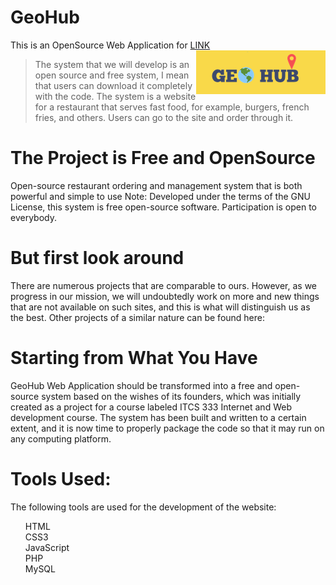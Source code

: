 # GeoHub
This is an OpenSource Web Application for <a href="https://geohub.great-site.net/ITCS333-Project/mainpage.php">LINK</a>
<img src="public/333 Icons-Fonts-Colors/GeoHub.png" alt="Logo of the project" align="right"> 

> The system that we will develop is an open source and free system, I mean that users can download it completely with the code.
> The system is a website for a restaurant that serves fast food, for example, burgers, french fries, and others.
> Users can go to the site and order through it.

# The Project is Free and OpenSource
Open-source restaurant ordering and management system that is both powerful and simple to use
Note: Developed under the terms of the GNU License, this system is free open-source software. Participation is open to everybody.

# But first look around 
There are numerous projects that are comparable to ours. However, as we progress in our mission, we will undoubtedly work on more and new things that are not available on such sites, and this is what will distinguish us as the best.
Other projects of a similar nature can be found here:
 

# Starting from What You Have
GeoHub Web Application should be transformed into a free and open-source system based on the wishes of its founders, which was initially created as a project for a course labeled ITCS 333 Internet and Web development course. The system has been built and written to a certain extent, and it is now time to properly package the code so that it may run on any computing platform. 

# Tools Used:
The following tools are used for the development of the website:
<ol>
    <il>HTML</li> <br>
    <il>CSS3</li> <br>
    <il>JavaScript</li> <br>
    <il>PHP</li> <br>
    <il>MySQL</li> <br>
</ol>

